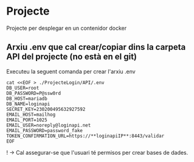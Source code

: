 # Projecte

Projecte per desplegar en un contenidor docker

## Arxiu .env que cal crear/copiar dins la carpeta API del projecte (no està en el git)

Executeu la seguent comanda per crear l'arxiu .env
```
cat <<EOF > ./ProjecteLogin/API/.env
DB_USER=root
DB_PASSWORD=P@ssw0rd
DB_HOST=mariadb
DB_NAME=loginapi
SECRET_KEY=230200495632927592
EMAIL_HOST=mailhog
EMAIL_PORT=1025
EMAIL_USER=noreply@loginapi.net
EMAIL_PASSWORD=password_fake
TOKEN_CONFIRMATION_URL=https://**loginapiIP**:8443/validar
EOF
```
! -> Cal assegurar-se que l'usuari té permisos per crear bases de dades.
